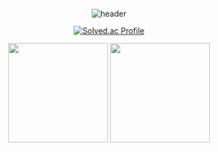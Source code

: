 <div align="center">
  
  ![header](https://capsule-render.vercel.app/api?type=rounded&color=0:c6a7e0,100:7191e0&text=Welcome%20to%20gsmin02's%20GitHub%20👋&fontColor=ffffff&animation=twinkling&fontSize=40&fontAlignY=50&fontAlign=50&height=180)

  [![Solved.ac Profile](http://mazassumnida.wtf/api/v2/generate_badge?boj=gsmin02)](https://solved.ac/gsmin02/)

  <p align="center">
    <img height="180em" src="https://github-readme-stats.vercel.app/api?username=gsmin02&theme=holi&show_icons=true" />
    <img height="180em" src="https://github-readme-stats.vercel.app/api/top-langs/?username=gsmin02&layout=compact&theme=holi" />
  </p>
</div>
<!--
**gsmin02/gsmin02** is a ✨ _special_ ✨ repository because its `README.md` (this file) appears on your GitHub profile.

Here are some ideas to get you started:

- 🔭 I’m currently working on ...
- 🌱 I’m currently learning ...
- 👯 I’m looking to collaborate on ...
- 🤔 I’m looking for help with ...
- 💬 Ask me about ...
- 📫 How to reach me: ...
- 😄 Pronouns: ...
- ⚡ Fun fact: ...
-->
